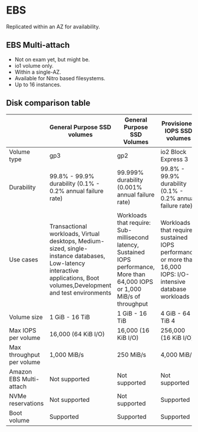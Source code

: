 # EBS 

Replicated within an AZ for availability.


## EBS Multi-attach

- Not on exam yet, but might be.
- io1 volume only.
- Within a single-AZ.
- Available for Nitro based filesystems.
- Up to 16 instances.

 ## Disk comparison table

||General Purpose SSD volumes| General Purpose SSD Volumes|Provisioned IOPS SSD volumes|Provisioned IOPS SSD volumes|
|---|---|---|---|---|
|Volume type|gp3|gp2|io2 Block Express 3|	io1|
|Durability|99.8% - 99.9% durability (0.1% - 0.2% annual failure rate)|99.999% durability (0.001% annual failure rate)|99.8% - 99.9% durability (0.1% - 0.2% annual failure rate)|
|Use cases| Transactional workloads, Virtual desktops, Medium-sized, single-instance databases, Low-latency interactive applications, Boot volumes,Development and test environments| Workloads that require: Sub-millisecond latency, Sustained IOPS performance, More than 64,000 IOPS or 1,000 MiB/s of throughput| Workloads that require sustained IOPS performance or more than 16,000 IOPS: I/O-intensive database workloads|
|Volume size|1 GiB - 16 TiB|1 GiB - 16 TiB|4 GiB - 64 TiB 4|4 GiB - 16 TiB|
|Max IOPS per volume|16,000 (64 KiB I/O)|16,000 (16 KiB I/O)|256,000 (16 KiB I/O)|5	64,000 (16 KiB I/O)|
|Max throughput per volume|1,000 MiB/s|250 MiB/s |4,000 MiB/s|1,000 MiB/s|
|Amazon EBS Multi-attach|Not supported|Not supported|Not supported|Supported|
|NVMe reservations|Not supported|Not supported|Supported|Not supported|
|Boot volume|Supported|Supported|Supported|Supported|
